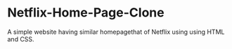 # Netflix-Home-Page-Clone
A simple website having similar homepagethat of Netflix using using HTML and CSS.
